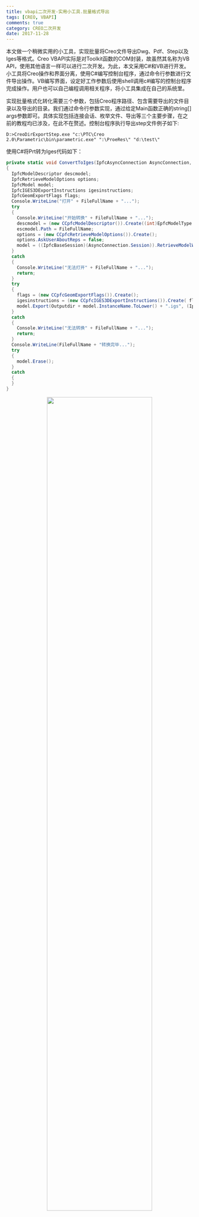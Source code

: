 ```yaml
---
title: vbapi二次开发-实用小工具.批量格式导出
tags: [CREO, VBAPI]
comments: true
category: CREO二次开发
date: 2017-11-28
---
```



本文做一个稍微实用的小工具，实现批量将Creo文件导出Dwg、Pdf、Step以及Iges等格式。Creo VBAPI实际是对Toolkit函数的COM封装，故虽然其名称为VB API，使用其他语言一样可以进行二次开发。为此，本文采用C#和VB进行开发。小工具将Creo操作和界面分离，使用C#编写控制台程序，通过命令行参数进行文件导出操作。VB编写界面，设定好工作参数后使用shell调用c#编写的控制台程序完成操作。用户也可以自己编程调用相关程序，将小工具集成在自己的系统里。  

实现批量格式化转化需要三个参数，包括Creo程序路径、包含需要导出的文件目录以及导出的目录。我们通过命令行参数实现，通过给定Main函数正确的string[] args参数即可。具体实现包括连接会话、枚举文件、导出等三个主要步骤，在之前的教程均已涉及，在此不在赘述。控制台程序执行导出step文件例子如下:

```Cmd
D:>CreoDirExportStep.exe "c:\PTC\Creo 2.0\Parametric\bin\parametric.exe" ":\ProeRes\" "d:\test\"
```

使用C#将Prt转为Iges代码如下：

```c#
private static void ConvertToIges(IpfcAsyncConnection AsyncConnection, string FileFullName, string Outputdir)  
{
  IpfcModelDescriptor descmodel;
  IpfcRetrieveModelOptions options;
  IpfcModel model;
  IpfcIGES3DExportInstructions igesinstructions;
  IpfcGeomExportFlags flags;
  Console.WriteLine("打开" + FileFullName + "...");
  try
  {
    Console.WriteLine("开始转换" + FileFullName + "...");
    descmodel = (new CCpfcModelDescriptor()).Create((int)EpfcModelType.EpfcMDL_PART, "", null);
    escmodel.Path = FileFullName;
    options = (new CCpfcRetrieveModelOptions()).Create();
    options.AskUserAboutReps = false;
    model = ((IpfcBaseSession)(AsyncConnection.Session)).RetrieveModelWithOpts(descmodel, options);
  }
  catch
  {
    Console.WriteLine("无法打开" + FileFullName + "...");
    return;
  }
  try
  {
    flags = (new CCpfcGeomExportFlags()).Create();
    igesinstructions = (new CCpfcIGES3DExportInstructions()).Create( flags);
    model.Export(Outputdir + model.InstanceName.ToLower() + ".igs", (IpfcExportInstructions)igesinstructions);
  }
  catch
  {
    Console.WriteLine("无法转换" + FileFullName + "...");
    return;
  }
  Console.WriteLine(FileFullName + "转换完毕...");
  try
  {
    model.Erase();
  }
  catch
  {
  }
}
```
<div align="center">
    <img src="/img/proe/CreoTool1.png" style="width:75%" align="center"/>
    <p>图 批量转Iges运行界面</ptu>
</div>

用VB.net给所有控制台程序做了一个壳，调用控制台程序关键代码如下：

```vb
Private Sub Export(Cmd as String)
  Dim p As New Process
  p.StartInfo.CreateNoWindow = True
  Try
    p.Start(Application.StartupPath + "\" + Cmd, """" + Tb_exe.Text + """  """ + Tb_inputDir.Text + """  """ + Tb_outputDir.Text + """").WaitForExit()
    MessageBox.Show("转化完成。")
  Catch ex As Exception
    MessageBox.Show(ex.Message.ToString + Chr(13) + ex.StackTrace.ToString)
  End Try
End Sub
```

<div align="center">
    <img src="/img/proe/CreoTool2.png" style="width:75%" align="center"/>
    <p>图 简易操作界面</ptu>
</div>

代码可在<a href="https://github.com/slacker-HD/creo_vbapi" target="_blank">Github.com</a>下载。